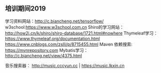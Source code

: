 培训期间2019
---------------------------------
学习资料网站：http://c.biancheng.net/tensorflow/
w3school:https://www.w3school.com.cn
Shiro的学习网站：http://how2j.cn/k/shiro/shiro-database/1721.html#nowhere
Thymeleaf学习： https://www.thymeleaf.org/documentation.html      https://www.cnblogs.com/zslli/p/8715455.html
Maven 依赖搜索: https://mvnrepository.com
Mybatis学习： http://c.biancheng.net/view/4375.html

音乐搜索器：
    http://music.cccyun.cc    |  https://music.lkxin.cn

